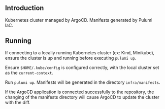 ## Introduction

Kubernetes cluster managed by ArgoCD. Manifests generated by Pulumi IaC.

## Running

If connecting to a locally running Kubernetes cluster (ex: Kind, Minikube), ensure the cluster is up and running before executing `pulumi up`.

Ensure `$HOME/.kube/config` is configured correctly, with the local cluster set as the `current-context`.

Run `pulumi up`. Manifests will be generated in the directory `infra/manifests`.

If the ArgoCD application is connected successfully to the repository, the changing of the manifests directory will cause ArgoCD to update the cluster with the diff.